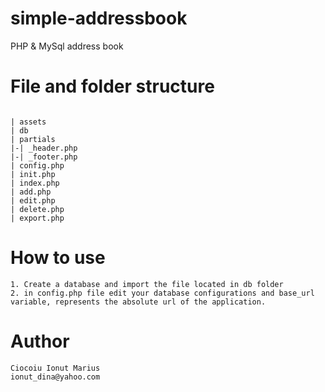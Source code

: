 # simple-addressbook
PHP &amp; MySql address book

# File and folder structure

```

| assets
| db
| partials
|-| _header.php
|-| _footer.php
| config.php
| init.php
| index.php
| add.php
| edit.php
| delete.php
| export.php

```

# How to use
	1. Create a database and import the file located in db folder
    2. in config.php file edit your database configurations and base_url variable, represents the absolute url of the application.
    
# Author
	Ciocoiu Ionut Marius
	ionut_dina@yahoo.com